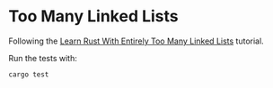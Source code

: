 # Too Many Linked Lists

Following the [Learn Rust With Entirely Too Many Linked Lists](https://rust-unofficial.github.io/too-many-lists/index.html) tutorial.

Run the tests with:

```sh
cargo test
```
